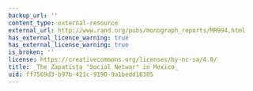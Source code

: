 ```yaml
---
backup_url: ''
content_type: external-resource
external_url: http://www.rand.org/pubs/monograph_reports/MR994.html
has_external_licence_warning: true
has_external_license_warning: true
is_broken: ''
license: https://creativecommons.org/licenses/by-nc-sa/4.0/
title: _The Zapatista "Social Netwar" in Mexico_
uid: ff7569d3-b97b-421c-9190-9a1bedd16305
---
```

